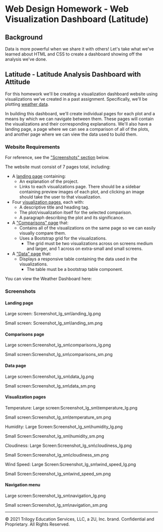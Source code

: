# Web Design Homework - Web Visualization Dashboard (Latitude)

## Background

Data is more powerful when we share it with others! Let's take what we've learned about HTML and CSS to create a dashboard showing off the analysis we've done.

## Latitude - Latitude Analysis Dashboard with Attitude

For this homework we'll be creating a visualization dashboard website using visualizations we've created in a past assignment. Specifically, we'll be plotting [weather data](Resources/cities.csv).

In building this dashboard, we'll create individual pages for each plot and a means by which we can navigate between them. These pages will contain the visualizations and their corresponding explanations. We'll also have a landing page, a page where we can see a comparison of all of the plots, and another page where we can view the data used to build them.

### Website Requirements

For reference, see the ["Screenshots" section](#screenshots) below.

The website must consist of 7 pages total, including:

* A [landing page](#landing-page) containing:
  * An explanation of the project.
  * Links to each visualizations page. There should be a sidebar containing preview images of each plot, and clicking an image should take the user to that visualization.
* Four [visualization pages](#visualization-pages), each with:
  * A descriptive title and heading tag.
  * The plot/visualization itself for the selected comparison.
  * A paragraph describing the plot and its significance.
* A ["Comparisons" page](#comparisons-page) that:
  * Contains all of the visualizations on the same page so we can easily visually compare them.
  * Uses a Bootstrap grid for the visualizations.
    * The grid must be two visualizations across on screens medium and larger, and 1 across on extra-small and small screens.
* A ["Data" page](#data-page) that:
  * Displays a responsive table containing the data used in the visualizations.
    * The table must be a bootstrap table component.


You can view the Weather Dashboard here:






### Screenshots
#### <a id="landing-page"></a>Landing page
Large screen: Screenshot_lg_sm\landing_lg.png

Small screen: Screenshot_lg_sm\landing_sm.png

#### <a id="comparisons-page"></a>Comparisons page
Large screen:Screenshot_lg_sm\comparisons_lg.png

Small screen:Screenshot_lg_sm\comparisons_sm.png

#### <a id="data-page"></a>Data page
Large screen:Screenshot_lg_sm\data_lg.png


Small screen:Screenshot_lg_sm\data_sm.png


#### <a id="visualization-pages"></a>Visualization pages

Temperature:
Large screen:Screenshot_lg_sm\temperature_lg.png

Small screen:Screenshot_lg_sm\temperature_sm.png


Humidity:
Large Screen:Screenshot_lg_sm\humidity_lg.png

Small Screen:Screenshot_lg_sm\humidity_sm.png

Cloudiness:
Large Screen:Screenshot_lg_sm\cloudiness_lg.png

Small Screen:Screenshot_lg_sm\cloudiness_sm.png

Wind Speed:
Large Screen:Screenshot_lg_sm\wind_speed_lg.png

Small Screen:Screenshot_lg_sm\wind_speed_sm.png


#### <a id="navigation-menu"></a>Navigation menu

Large screen:Screenshot_lg_sm\navigation_lg.png

Small screen:Screenshot_lg_sm\navigation_sm.png


- - -

© 2021 Trilogy Education Services, LLC, a 2U, Inc. brand. Confidential and Proprietary. All Rights Reserved.
